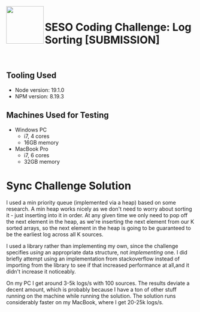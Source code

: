 <img align="left" width="100px" height="100px" src="https://user-images.githubusercontent.com/12256205/162470824-d34c5fad-555e-498b-9ac9-ba86b6eb057a.png">

# SESO Coding Challenge: Log Sorting [SUBMISSION]

<br>

## Tooling Used

- Node version: 19.1.0
- NPM version: 8.19.3

## Machines Used for Testing

- Windows PC
  - i7, 4 cores
  - 16GB memory
- MacBook Pro
  - i7, 6 cores
  - 32GB memory

# Sync Challenge Solution

I used a min priority queue (implemented via a heap) based on some research. A min heap works nicely as we don't need to worry about sorting it - just inserting into it in order. At any given time we only need to pop off the next element in the heap, as we're inserting the next element from our K sorted arrays, so the next element in the heap is going to be guaranteed to be the earliest log across all K sources.

I used a library rather than implementing my own, since the challenge specifies _using_ an appropriate data structure, not _implementing_ one. I did briefly attempt using an implementation from stackoverflow instead of importing from the library to see if that increased performance at all,and it didn't increase it noticeably.

On my PC I get around 3-5k logs/s with 100 sources. The results deviate a decent amount, which is probably because I have a ton of other stuff running on the machine while running the solution. The solution runs considerably faster on my MacBook, where I get 20-25k logs/s.
